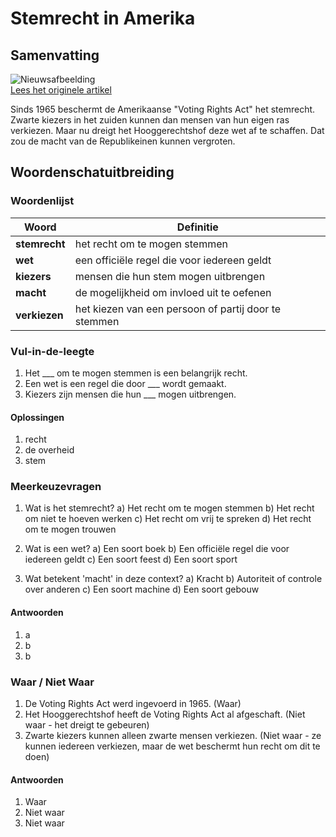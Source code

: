 # Stemrecht in Amerika

## Samenvatting

![Nieuwsafbeelding](https://prod-img.standaard.be/public/nieuws/5eo63b-gettyimages-1719193814.jpg/alternates/BASE_SIXTEEN_NINE/GettyImages-1719193814.jpg)   
[Lees het originele artikel](https://www.standaard.be/buitenland/maakt-amerikaanse-supreme-court-zwarte-kiezers-machteloos/97914208.html)

Sinds 1965 beschermt de Amerikaanse "Voting Rights Act" het stemrecht. Zwarte kiezers in het zuiden kunnen dan mensen van hun eigen ras verkiezen. Maar nu dreigt het Hooggerechtshof deze wet af te schaffen. Dat zou de macht van de Republikeinen kunnen vergroten.

## Woordenschatuitbreiding

### Woordenlijst

| Woord | Definitie |
|-------|-----------|
| **stemrecht** | het recht om te mogen stemmen |
| **wet** | een officiële regel die voor iedereen geldt |
| **kiezers** | mensen die hun stem mogen uitbrengen |
| **macht** | de mogelijkheid om invloed uit te oefenen |
| **verkiezen** | het kiezen van een persoon of partij door te stemmen |

### Vul-in-de-leegte
1. Het ___ om te mogen stemmen is een belangrijk recht.
2. Een wet is een regel die door ___ wordt gemaakt.
3. Kiezers zijn mensen die hun ___ mogen uitbrengen.

#### Oplossingen
1. recht
2. de overheid
3. stem

### Meerkeuzevragen
1. Wat is het stemrecht?
a) Het recht om te mogen stemmen
b) Het recht om niet te hoeven werken
c) Het recht om vrij te spreken
d) Het recht om te mogen trouwen

2. Wat is een wet?
a) Een soort boek
b) Een officiële regel die voor iedereen geldt
c) Een soort feest
d) Een soort sport

3. Wat betekent 'macht' in deze context?
a) Kracht
b) Autoriteit of controle over anderen
c) Een soort machine
d) Een soort gebouw

#### Antwoorden
1. a
2. b
3. b

### Waar / Niet Waar
1. De Voting Rights Act werd ingevoerd in 1965. (Waar)
2. Het Hooggerechtshof heeft de Voting Rights Act al afgeschaft. (Niet waar - het dreigt te gebeuren)
3. Zwarte kiezers kunnen alleen zwarte mensen verkiezen. (Niet waar - ze kunnen iedereen verkiezen, maar de wet beschermt hun recht om dit te doen)

#### Antwoorden
1. Waar
2. Niet waar
3. Niet waar